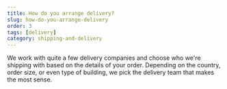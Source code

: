 ```yaml
---
title: How do you arrange delivery?
slug: how-do-you-arrange-delivery
order: 3
tags: [delivery]
category: shipping-and-delivery
---
```


We work with quite a few delivery companies and choose who we're shipping with based on the details of your order. Depending on the country, order size, or even type of building, we pick the delivery team that makes the most sense.
